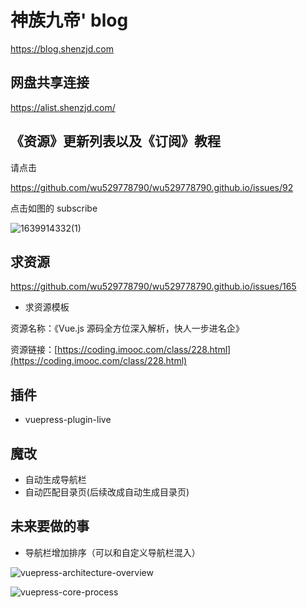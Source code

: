 # 神族九帝' blog

<https://blog.shenzjd.com>

## 网盘共享连接

<https://alist.shenzjd.com/>

## 《资源》更新列表以及《订阅》教程

请点击

<https://github.com/wu529778790/wu529778790.github.io/issues/92>

点击如图的 subscribe

![1639914332(1)](<https://cdn.jsdelivr.net/gh/wu529778790/image/blog/1639914332(1).png>)

## 求资源

<https://github.com/wu529778790/wu529778790.github.io/issues/165>

- 求资源模板

资源名称：《Vue.js 源码全方位深入解析，快人一步进名企》

资源链接：[https://coding.imooc.com/class/228.html](https://coding.imooc.com/class/228.html)

## 插件

- vuepress-plugin-live

## 魔改

- 自动生成导航栏
- 自动匹配目录页(后续改成自动生成目录页)

## 未来要做的事

- 导航栏增加排序（可以和自定义导航栏混入）

![vuepress-architecture-overview](https://cdn.jsdelivr.net/gh/wu529778790/image/blog/vuepress-architecture-overview.png)

![vuepress-core-process](https://cdn.jsdelivr.net/gh/wu529778790/image/blog/vuepress-core-process.png)
